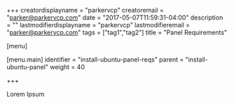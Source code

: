 +++
creatordisplayname = "parkervcp"
creatoremail = "parker@parkervcp.com"
date = "2017-05-07T11:59:31-04:00"
description = ""
lastmodifierdisplayname = "parkervcp"
lastmodifieremail = "parker@parkervcp.com"
tags = ["tag1","tag2"]
title = "Panel Requirements"

[menu]

  [menu.main]
  identifier = "install-ubuntu-panel-reqs"
  parent = "install-ubuntu-panel"
    weight = 40

+++

Lorem Ipsum
